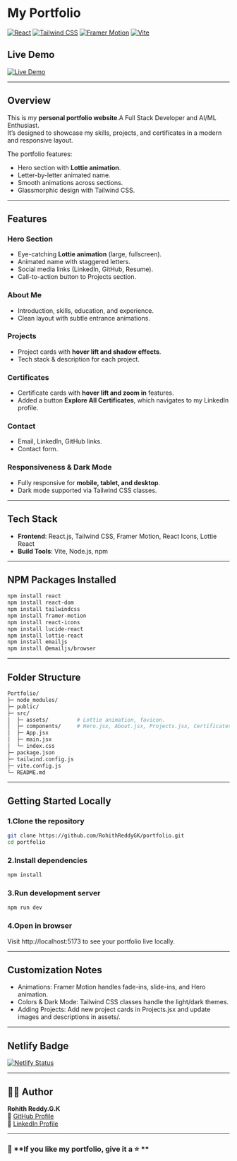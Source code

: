 # My Portfolio

[![React](https://img.shields.io/badge/React-17.0.2-blue?logo=react&logoColor=white)](https://reactjs.org/)
[![Tailwind CSS](https://img.shields.io/badge/TailwindCSS-3.3.3-blue?logo=tailwind-css&logoColor=white)](https://tailwindcss.com/)
[![Framer Motion](https://img.shields.io/badge/FramerMotion-5.6.0-pink?logo=framer&logoColor=white)](https://www.framer.com/motion/)
[![Vite](https://img.shields.io/badge/Vite-5.0.0-yellow?logo=vite&logoColor=white)](https://vitejs.dev/)

## Live Demo

[![Live Demo](https://img.shields.io/badge/Live-Demo-green)](https://rohith-portfolio-gk.netlify.app/)

---

## Overview
This is my **personal portfolio website**.A Full Stack Developer and AI/ML Enthusiast.  
It’s designed to showcase my skills, projects, and certificates in a modern and responsive layout.  

The portfolio features:  
- Hero section with **Lottie animation**.
- Letter-by-letter animated name.
- Smooth animations across sections.  
- Glassmorphic design with Tailwind CSS.  

---

## Features

### Hero Section
- Eye-catching **Lottie animation** (large, fullscreen).  
- Animated name with staggered letters.
- Social media links (LinkedIn, GitHub, Resume).  
- Call-to-action button to Projects section. 

### About Me
- Introduction, skills, education, and experience.  
- Clean layout with subtle entrance animations.

### Projects
- Project cards with **hover lift and shadow effects**. 
- Tech stack & description for each project.  

### Certificates
- Certificate cards with **hover lift and zoom in** features.
- Added a button **Explore All Certificates**, which navigates to my LinkedIn profile.

### Contact
- Email, LinkedIn, GitHub links.  
- Contact form.  

### Responsiveness & Dark Mode
- Fully responsive for **mobile, tablet, and desktop**.  
- Dark mode supported via Tailwind CSS classes.  

---

## Tech Stack

- **Frontend**: React.js, Tailwind CSS, Framer Motion, React Icons, Lottie React  
- **Build Tools**: Vite, Node.js, npm  

---

## NPM Packages Installed

```bash
npm install react
npm install react-dom
npm install tailwindcss
npm install framer-motion
npm install react-icons
npm install lucide-react
npm install lottie-react
npm install emailjs
npm install @emailjs/browser
```

---

## Folder Structure

```bash
Portfolio/
├─ node_modules/
├─ public/
├─ src/
│  ├─ assets/         # Lottie animation, favicon.
│  ├─ components/     # Hero.jsx, About.jsx, Projects.jsx, Certificates.jsx, and Contact.jsx
│  ├─ App.jsx
│  ├─ main.jsx
│  └─ index.css
├─ package.json
├─ tailwind.config.js
├─ vite.config.js
└─ README.md
```

---

## Getting Started Locally

### 1.Clone the repository

```bash
git clone https://github.com/RohithReddyGK/portfolio.git
cd portfolio
```

### 2.Install dependencies

```bash
npm install
```

### 3.Run development server

```bash
npm run dev
```

### 4.Open in browser
Visit http://localhost:5173 to see your portfolio live locally.

---

## Customization Notes

- Animations: Framer Motion handles fade-ins, slide-ins, and Hero animation.
- Colors & Dark Mode: Tailwind CSS classes handle the light/dark themes.
- Adding Projects: Add new project cards in Projects.jsx and update images and descriptions in assets/.

---

## Netlify Badge

[![Netlify Status](https://api.netlify.com/api/v1/badges/5cc2089d-5d92-497f-a585-5f3fa57628b2/deploy-status)](https://app.netlify.com/projects/rohith-portfolio-gk/deploys)

---

## 🙋‍♂️ Author

**Rohith Reddy.G.K**  
🔗 [GitHub Profile](https://github.com/RohithReddyGK)  
🔗 [LinkedIn Profile](https://www.linkedin.com/in/rohithreddygk)

---

### 🌟 **If you like my portfolio, give it a ⭐ **
